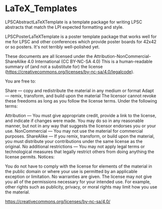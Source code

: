# LaTeX_Templates

LPSCAbstractLaTeXTemplate is a template package for writing LPSC abstracts that match the LPI expected formatting and style.

LPSCPosterLaTeXTemplate is a poster template package that works well for me for LPSC and other conferences which provide poster boards for 42x42 or so posters. It's not terribly well-polished yet.

These documents are all licensed under the Attribution-NonCommercial-ShareAlike 4.0 International (CC BY-NC-SA 4.0)
This is a human-readable summary of (and not a substitute for) the license (https://creativecommons.org/licenses/by-nc-sa/4.0/legalcode).

You are free to:

Share — copy and redistribute the material in any medium or format
Adapt — remix, transform, and build upon the material
The licensor cannot revoke these freedoms as long as you follow the license terms.
Under the following terms:

Attribution — You must give appropriate credit, provide a link to the license, and indicate if changes were made. You may do so in any reasonable manner, but not in any way that suggests the licensor endorses you or your use.
NonCommercial — You may not use the material for commercial purposes.
ShareAlike — If you remix, transform, or build upon the material, you must distribute your contributions under the same license as the original.
No additional restrictions — You may not apply legal terms or technological measures that legally restrict others from doing anything the license permits.
Notices:

You do not have to comply with the license for elements of the material in the public domain or where your use is permitted by an applicable exception or limitation.
No warranties are given. The license may not give you all of the permissions necessary for your intended use. For example, other rights such as publicity, privacy, or moral rights may limit how you use the material.

https://creativecommons.org/licenses/by-nc-sa/4.0/
